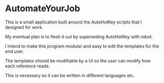 # AutomateYourJob
This is a small application built around the AutoHotKey scripts that I designed for work.

My eventual plan is to flesh it out by superseding AutoHotKey with robot.

I intend to make this program modular and easy to edit the templates for the end user.

The templates should be modifiable by a UI so the user can modify how each reference reads.

This is necessary so it can be written in different languages etc.
